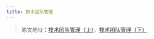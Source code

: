 ```yaml
---
title: 技术团队管理
---
```


> 原文地址：[技术团队管理（上）](https://mp.weixin.qq.com/s?__biz=MzI5MDYxODQ3Mg==&mid=2247483680&idx=1&sn=767dc4e6e41dbea97a33a426eacadb6b&chksm=ec1c6c27db6be531c8e47db7996688c049ffceec5b376846f833a26032c808b06f7cfb3af120&scene=21#wechat_redirect)，[技术团队管理（下）](https://mp.weixin.qq.com/s?__biz=MzI5MDYxODQ3Mg==&mid=2247483692&idx=1&sn=73cc7b3fb9f3dce0bb5f33bbe60bd834&chksm=ec1c6c2bdb6be53dcbc5bc09242f9e2c1beb7802df12676c2c9e90db692bf2a68941b88d4bd6&scene=21#wechat_redirect)